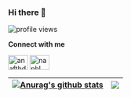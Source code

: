 ### Hi there 👋

![profile views](https://komarev.com/ghpvc/?username=candra16ya&color=green)

**Connect with me**
<p align="left">
<a href="https://www.linkedin.com/in/muhammad-feri-candra-wijaya-4b515523b/" target="blank"><img align="center" src="https://camo.githubusercontent.com/28bbd2596707954793abeff9eb24d343c1c78b7bf184b90294b4b190c6097a65/68747470733a2f2f63646e2e6a7364656c6976722e6e65742f6e706d2f73696d706c652d69636f6e7340332e302e312f69636f6e732f6c696e6b6564696e2e737667" alt="anafthdev_" height="30" width="40" /></a>
<a href="https://www.instagram.com/fcandra16/" target="blank"><img align="center" src="https://camo.githubusercontent.com/aecaf87326884e8b0466bb799265a13fee7586246ebda3e066cb7fad82a1fd23/68747470733a2f2f63646e2e6a7364656c6976722e6e65742f6e706d2f73696d706c652d69636f6e7340332e302e312f69636f6e732f696e7374616772616d2e737667" alt="naphl_" height="30" width="40" /></a>


| <a href="https://github.com/candra16ya/github-readme-stats"><img align="center" src="https://github-readme-stats.vercel.app/api?username=candra16ya&show_icons=true&include_all_commits=true&theme=buefy&hide_border=true" alt="Anurag's github stats" /></a> | <a href="https://github.com/candra16ya/github-readme-stats"><img align="center" src="https://github-readme-stats.vercel.app/api/top-langs/?username=candra16ya&layout=compact&theme=buefy&hide_border=true" /></a> |
| ------------- | ------------- |
